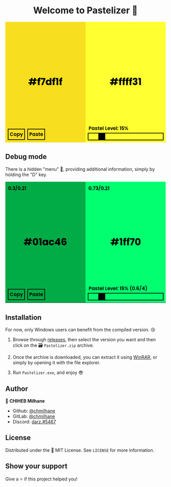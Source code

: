 <h1 align="center">Welcome to Pastelizer 👋</h1>

![demo](assets/.github/demo.gif)

## Debug mode
There is a hidden "menu" 👀, providing additional information, simply by holding the "D" key.

![debug](assets/.github/debug.png)

## Installation
For now, only Windows users can benefit from the compiled version. 😢

1. Browse through [releases](https://github.com/chmilhane/Pastelizer/releases), then select the version you want and then click on the 🗃️ `Pastelizer.zip` archive.

2. Once the archive is downloaded, you can extract it using [WinRAR](https://www.win-rar.com/start.html?&L=10), or simply by opening it with the file explorer.

3. Run `Pastelizer.exe`, and enjoy 😎

## Author
👤 **CHIHEB Milhane**
* Github: [@chmilhane](https://github.com/chmilhane)
* GitLab: [@chmilhane](https://gitlab.com/chmilhane)
* Discord: [darz.#5467](https://discord.com/users/709064224252624936)

## License
Distributed under the 📜 MIT License. See `LICENSE` for more information.

## Show your support
Give a ⭐️ if this project helped you!